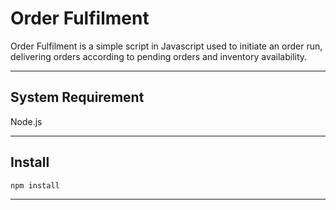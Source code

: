 # Order Fulfilment
Order Fulfilment is a simple script in Javascript used to initiate an order run, delivering orders according to pending orders and inventory availability. 

---
## System Requirement
Node.js

---
## Install

```
npm install
```

---